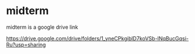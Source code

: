 # midterm


midterm is a google drive link

https://drive.google.com/drive/folders/1_yneCPkgiblD7koVSb-lNqBucGqsi-Ru?usp=sharing

